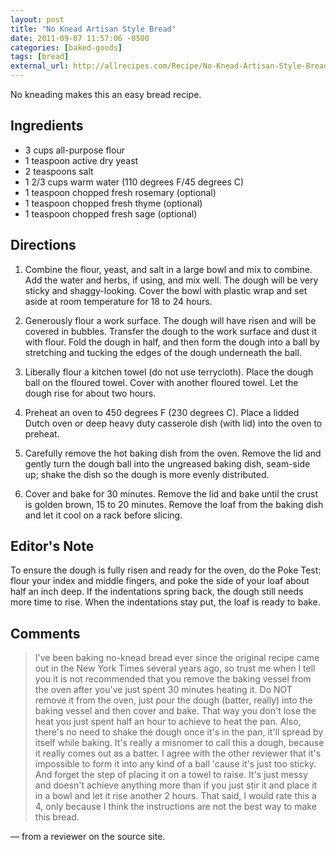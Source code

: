 ```yaml
---
layout: post
title: "No Knead Artisan Style Bread"
date: 2011-09-07 11:57:06 -0500
categories: [baked-goods]
tags: [bread]
external_url: http://allrecipes.com/Recipe/No-Knead-Artisan-Style-Bread/
---
```

No kneading makes this an easy bread recipe.

## Ingredients

* 3 cups all-purpose flour
* 1 teaspoon active dry yeast
* 2 teaspoons salt
* 1 2/3 cups warm water (110 degrees F/45 degrees C)
* 1 teaspoon chopped fresh rosemary (optional)
* 1 teaspoon chopped fresh thyme (optional)
* 1 teaspoon chopped fresh sage (optional)

## Directions

1.  Combine the flour, yeast, and salt in a large bowl and mix to combine. Add the water and herbs, if using, and mix well. The dough will be very sticky and shaggy-looking. Cover the bowl with plastic wrap and set aside at room temperature for 18 to 24 hours.

1.  Generously flour a work surface. The dough will have risen and will be covered in bubbles. Transfer the dough to the work surface and dust it with flour. Fold the dough in half, and then form the dough into a ball by stretching and tucking the edges of the dough underneath the ball.

1.  Liberally flour a kitchen towel (do not use terrycloth). Place the dough ball on the floured towel. Cover with another floured towel. Let the dough rise for about two hours.

1.  Preheat an oven to 450 degrees F (230 degrees C). Place a lidded Dutch oven or deep heavy duty casserole dish (with lid) into the oven to preheat.

1.  Carefully remove the hot baking dish from the oven. Remove the lid and gently turn the dough ball into the ungreased baking dish, seam-side up; shake the dish so the dough is more evenly distributed.

1.  Cover and bake for 30 minutes. Remove the lid and bake until the crust is golden brown, 15 to 20 minutes. Remove the loaf from the baking dish and let it cool on a rack before slicing.

## Editor's Note

To ensure the dough is fully risen and ready for the oven, do the Poke
Test: flour your index and middle fingers, and poke the side of your
loaf about half an inch deep. If the indentations spring back, the
dough still needs more time to rise. When the indentations stay put,
the loaf is ready to bake.

## Comments

> I've been baking no-knead bread ever since the original recipe came
  out in the New York Times several years ago, so trust me when I tell
  you it is not recommended that you remove the baking vessel from the
  oven after you've just spent 30 minutes heating it. Do NOT remove it
  from the oven, just pour the dough (batter, really) into the baking
  vessel and then cover and bake. That way you don't lose the heat you
  just spent half an hour to achieve to heat the pan. Also, there's no
  need to shake the dough once it's in the pan, it'll spread by itself
  while baking. It's really a misnomer to call this a dough, because it
  really comes out as a batter. I agree with the other reviewer that
  it's impossible to form it into any kind of a ball 'cause it's just
  too sticky. And forget the step of placing it on a towel to
  raise. It's just messy and doesn't achieve anything more than if you
  just stir it and place it in a bowl and let it rise another 2
  hours. That said, I would rate this a 4, only because I think the
  instructions are not the best way to make this bread.

&mdash; from a reviewer on the source site.
